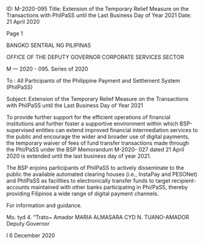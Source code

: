 ID: M-2020-095
Title: Extension of the Temporary Relief Measure on the Transactions with PhilPaSS until the Last Business Day of Year 2021
Date: 21 April 2020

Page 1

BANGKO SENTRAL NG PILIPINAS

OFFICE OF THE DEPUTY GOVERNOR CORPORATE SERVICES SECTOR

M — 2020 - 095. Series of 2020

To : All Participants of the Philippine Payment and Settlement System (PhilPaSS)

Subject: Extension of the Temporary Relief Measure on the Transactions with PhilPaSS until the Last Business Day of Year 2021

To provide further support for the efficient operations of financial institutions and further foster a supportive environment within which BSP-supervised entities can extend improved financial intermediation services to the public and encourage the wider and broader use of digital payments, the temporary waiver of fees of fund transfer transactions made through the Phi/PaSS under the BSP Memorandum M-2020- 027 dated 21 April 2020 is extended until the last business day of year 2021.

The BSP enjoins participants of PhilPaSS to actively disseminate to the public the available automated clearing houses (i.e., InstaPay and PESONet) and PhilPaSS as facilities to electronically transfer funds to target recipient-accounts maintained with other banks participating in Phi/PaSS, thereby providing Filipinos a wide range of digital payment channels.

For information and guidance.

Mo. tyd 4. “Trato~ Amador MARIA ALMASARA CYD N. TUANO-AMADOR Deputy Governor

I 6 December 2020